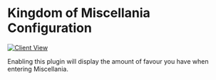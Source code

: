 # Kingdom of Miscellania Configuration

[![Client View](https://thumbs.gfycat.com/FlashyYawningDwarfmongoose-size_restricted.gif)](https://gfycat.com/FlashyYawningDwarfmongoose)

Enabling this plugin will display the amount of favour you have when entering Miscellania.

